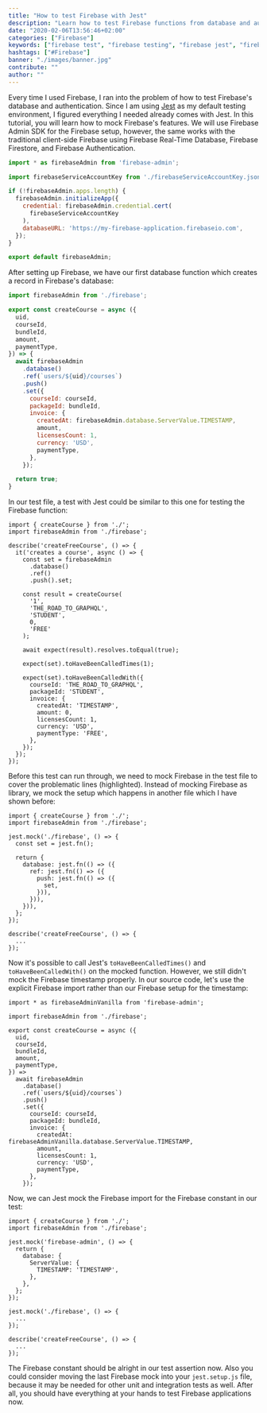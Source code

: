 ```yaml
---
title: "How to test Firebase with Jest"
description: "Learn how to test Firebase functions from database and authentication with Jest. Jest allows you to mock Firebase and its functions for integration and unit testing ..."
date: "2020-02-06T13:56:46+02:00"
categories: ["Firebase"]
keywords: ["firebase test", "firebase testing", "firebase jest", "firebase mock"]
hashtags: ["#Firebase"]
banner: "./images/banner.jpg"
contribute: ""
author: ""
---
```


<Sponsorship />

Every time I used Firebase, I ran into the problem of how to test Firebase's database and authentication. Since I am using [Jest](https://jestjs.io/) as my default testing environment, I figured everything I needed already comes with Jest. In this tutorial, you will learn how to mock Firebase's features. We will use Firebase Admin SDK for the Firebase setup, however, the same works with the traditional client-side Firebase using Firebase Real-Time Database, Firebase Firestore, and Firebase Authentication.

```javascript
import * as firebaseAdmin from 'firebase-admin';

import firebaseServiceAccountKey from './firebaseServiceAccountKey.json';

if (!firebaseAdmin.apps.length) {
  firebaseAdmin.initializeApp({
    credential: firebaseAdmin.credential.cert(
      firebaseServiceAccountKey
    ),
    databaseURL: 'https://my-firebase-application.firebaseio.com',
  });
}

export default firebaseAdmin;
```

After setting up Firebase, we have our first database function which creates a record in Firebase's database:

```javascript
import firebaseAdmin from './firebase';

export const createCourse = async ({
  uid,
  courseId,
  bundleId,
  amount,
  paymentType,
}) => {
  await firebaseAdmin
    .database()
    .ref(`users/${uid}/courses`)
    .push()
    .set({
      courseId: courseId,
      packageId: bundleId,
      invoice: {
        createdAt: firebaseAdmin.database.ServerValue.TIMESTAMP,
        amount,
        licensesCount: 1,
        currency: 'USD',
        paymentType,
      },
    });

  return true;
}
```

In our test file, a test with Jest could be similar to this one for testing the Firebase function:

```javascript{6-9}
import { createCourse } from './';
import firebaseAdmin from './firebase';

describe('createFreeCourse', () => {
  it('creates a course', async () => {
    const set = firebaseAdmin
      .database()
      .ref()
      .push().set;

    const result = createCourse(
      '1',
      'THE_ROAD_TO_GRAPHQL',
      'STUDENT',
      0,
      'FREE'
    );

    await expect(result).resolves.toEqual(true);

    expect(set).toHaveBeenCalledTimes(1);

    expect(set).toHaveBeenCalledWith({
      courseId: 'THE_ROAD_TO_GRAPHQL',
      packageId: 'STUDENT',
      invoice: {
        createdAt: 'TIMESTAMP',
        amount: 0,
        licensesCount: 1,
        currency: 'USD',
        paymentType: 'FREE',
      },
    });
  });
});
```

Before this test can run through, we need to mock Firebase in the test file to cover the problematic lines (highlighted). Instead of mocking Firebase as library, we mock the setup which happens in another file which I have shown before:

```javascript{4-16}
import { createCourse } from './';
import firebaseAdmin from './firebase';

jest.mock('./firebase', () => {
  const set = jest.fn();

  return {
    database: jest.fn(() => ({
      ref: jest.fn(() => ({
        push: jest.fn(() => ({
          set,
        })),
      })),
    })),
  };
});

describe('createFreeCourse', () => {
  ...
});
```

Now it's possible to call Jest's `toHaveBeenCalledTimes()` and `toHaveBeenCalledWith()` on the mocked function. However, we still didn't mock the Firebase timestamp properly. In our source code, let's use the explicit Firebase import rather than our Firebase setup for the timestamp:

```javascript{1,20}
import * as firebaseAdminVanilla from 'firebase-admin';

import firebaseAdmin from './firebase';

export const createCourse = async ({
  uid,
  courseId,
  bundleId,
  amount,
  paymentType,
}) =>
  await firebaseAdmin
    .database()
    .ref(`users/${uid}/courses`)
    .push()
    .set({
      courseId: courseId,
      packageId: bundleId,
      invoice: {
        createdAt: firebaseAdminVanilla.database.ServerValue.TIMESTAMP,
        amount,
        licensesCount: 1,
        currency: 'USD',
        paymentType,
      },
    });
```

Now, we can Jest mock the Firebase import for the Firebase constant in our test:

```javascript{4-12}
import { createCourse } from './';
import firebaseAdmin from './firebase';

jest.mock('firebase-admin', () => {
  return {
    database: {
      ServerValue: {
        TIMESTAMP: 'TIMESTAMP',
      },
    },
  };
});

jest.mock('./firebase', () => {
  ...
});

describe('createFreeCourse', () => {
  ...
});
```

The Firebase constant should be alright in our test assertion now. Also you could consider moving the last Firebase mock into your `jest.setup.js` file, because it may be needed for other unit and integration tests as well. After all, you should have everything at your hands to test Firebase applications now.